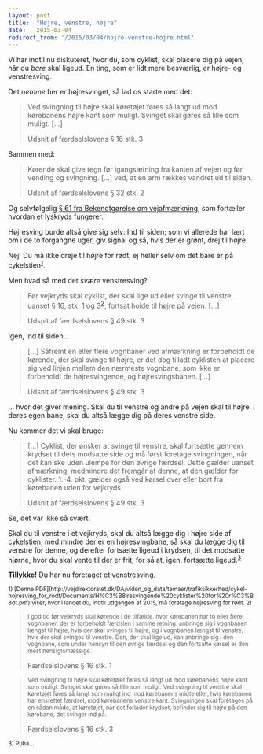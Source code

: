 ```yaml
---
layout: post
title:  "Højre, venstre, højre"
date:   2015-03-04
redirect_from: '/2015/03/04/hojre-venstre-hojre.html'
---
```


Vi har indtil nu diskuteret, hvor du, som cyklist, skal placere dig på vejen, når du *bare* skal ligeud.
En ting, som er lidt mere besværlig, er højre- og venstresving.

Det *nemme* her er højresvinget, så lad os starte med det:

> Ved svingning til højre skal køretøjet føres så langt ud mod kørebanens højre kant som muligt. Svinget skal gøres så lille som muligt. [...]
> <footer>Udsnit af færdselslovens § 16 stk. 3</footer>

Sammen med:

> Kørende skal give tegn før igangsætning fra kanten af vejen og før vending og svingning. [...] ved, at en arm rækkes vandret ud til siden.
> <footer>Udsnit af færdselslovens § 32 stk. 2</footer>

Og selvfølgelig [§ 61 fra Bekendtgørelse om vejafmærkning](https://www.retsinformation.dk/Forms/R0710.aspx?id=139507#Par61_Stk1), som fortæller hvordan et lyskryds fungerer.

Højresving burde altså give sig selv:
Ind til siden; som vi allerede har lært om i de to forgangne uger, giv signal og så, hvis der er grønt, drej til højre.

Nej! Du må ikke dreje til højre for rødt, ej heller selv om det bare er på cykelstien<sup>[1](#1)</sup>.

Men hvad så med det *svære* venstresving?

> Før vejkryds skal cyklist, der skal lige ud eller svinge til venstre, uanset § 16, stk. 1 og 3<sup>[2](#2)</sup>, fortsat holde til højre på vejen. [...]
> <footer>Udsnit af færdselslovens § 49 stk. 3</footer>

Igen, ind til siden...

> [...] Såfremt en eller flere vognbaner ved afmærkning er forbeholdt de kørende, der skal svinge til højre, er det dog tilladt cyklisten at placere sig ved linjen mellem den nærmeste vognbane, som ikke er forbeholdt de højresvingende, og højresvingsbanen. [...]
> <footer>Udsnit af færdselslovens § 49 stk. 3</footer>

... hvor det giver mening.
Skal du til venstre og andre på vejen skal til højre, i deres egen bane, skal du altså lægge dig på deres venstre side.

Nu kommer det vi skal bruge:

> [...] Cyklist, der ønsker at svinge til venstre, skal fortsætte gennem krydset til dets modsatte side og må først foretage svingningen, når det kan ske uden ulempe for den øvrige færdsel. Dette gælder uanset afmærkning, medmindre det fremgår af denne, at den gælder for cyklister. 1.-4. pkt. gælder også ved kørsel over eller bort fra kørebanen uden for vejkryds.
> <footer>Udsnit af færdselslovens § 49 stk. 3</footer>

Se, det var ikke så svært.

Skal du til venstre i et vejkryds, skal du altså lægge dig i højre side af cykelstien, med mindre der er en højresvingbane, så skal du lægge dig til venstre for denne, og derefter fortsætte ligeud i krydsen, til det modsatte hjørne, hvor du skal vente til der er frit, for så at, igen, fortsætte ligeud.<sup>[3](#3)</sup>

**Tillykke!** Du har nu foretaget et venstresving.

<small id="1">
1) [Denne PDF](http://vejdirektoratet.dk/DA/viden_og_data/temaer/trafiksikkerhed/cykel-hojresving_for_rodt/Documents/H%C3%B8jresvingende%20cyklister%20for%20r%C3%B8dt.pdf) viser, hvor i landet du, indtil udgangen af 2015, må foretage højresving for rødt.
</small>

<small id="2">
2)
</small>

> <small>I god tid før vejkryds skal kørende i de tilfælde, hvor kørebanen har to eller flere vognbaner, der er forbeholdt færdslen i samme retning, anbringe sig i vognbanen længst til højre, hvis der skal svinges til højre, og i vognbanen længst til venstre, hvis der skal svinges til venstre. Den, der skal lige ud, kan anbringe sig i den vognbane, som under hensyn til den øvrige færdsel og den fortsatte kørsel er den mest hensigtsmæssige.</small>
> <footer>Færdselslovens § 16 stk. 1</footer>


> <small>Ved svingning til højre skal køretøjet føres så langt ud mod kørebanens højre kant som muligt. Svinget skal gøres så lille som muligt. Ved svingning til venstre skal køretøjet føres så langt som muligt ind mod kørebanens midte eller, hvis kørebanen har ensrettet færdsel, mod kørebanens venstre kant. Svingningen skal foretages på en sådan måde, at køretøjet, når det forlader krydset, befinder sig til højre på den kørebane, det svinger ind på.</small>
> <footer>Færdselslovens § 16 stk. 3</footer>

<small id="3">
3) Puha...
</small>
